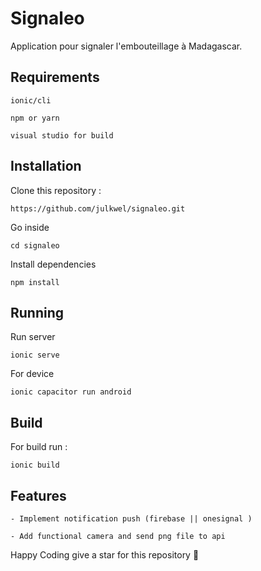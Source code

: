 # Signaleo

Application pour signaler l'embouteillage à Madagascar.

## Requirements

`ionic/cli`

`npm or yarn`

`visual studio for build`


## Installation

Clone this repository : 

`https://github.com/julkwel/signaleo.git`

Go inside

`cd signaleo`

Install dependencies

`npm install`

## Running

Run server

`ionic serve`

For device 

`ionic capacitor run android`

## Build

For build run :

`ionic build`

## Features

`- Implement notification push (firebase || onesignal ) `

`- Add functional camera and send png file to api`


Happy Coding give a star for this repository 🥰
